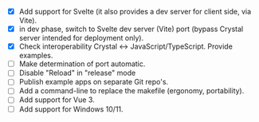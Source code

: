 - [x] Add support for Svelte (it also provides a dev server for client side, via Vite).
- [x] in dev phase, switch to Svelte dev server (Vite) port (bypass Crystal server intended for deployment only).
- [x] Check interoperability Crystal <-> JavaScript/TypeScript. Provide examples.
- [ ] Make determination of port automatic.
- [ ] Disable "Reload" in "release" mode
- [ ] Publish example apps on separate Git repo's.
- [ ] Add a command-line to replace the makefile (ergonomy, portability).
- [ ] Add support for Vue 3.
- [ ] Add support for Windows 10/11.
